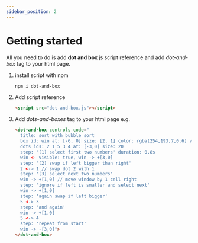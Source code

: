 ```yaml
---
sidebar_position: 2
---
```


# Getting started

All you need to do is add **dot and box** js script reference and add *dot-and-box* tag to your html page.

1) install script with npm
   ```shell
   npm i dot-and-box
   ```
2) Add script reference
    ```html
    <script src="dot-and-box.js"></script>
    ```
3) Add *dots-and-boxes* tag to your html page e.g.
    ```html
    <dot-and-box controls code="
      title: sort with bubble sort
      box id: win at: [-6, 0] size: [2, 1] color: rgba(254,193,7,0.6) visible: false
      dots ids: 2 1 5 3 4 at: [-3,0] size: 20
      step: '(1) select first two numbers' duration: 0.8s
      win <- visible: true, win -> +[3,0]
      step: '(2) swap if left bigger than right'
      2 <-> 1 // swap dot 2 with 1
      step: '(3) select next two numbers'
      win -> +[1,0] // move window by 1 cell right
      step: 'ignore if left is smaller and select next'
      win -> +[1,0]
      step: 'again swap if left bigger'
      5 <-> 3
      step: 'and again'
      win -> +[1,0]
      5 <-> 4
      step: 'repeat from start'
      win -> -[3,0]">
    </dot-and-box>
    ```
